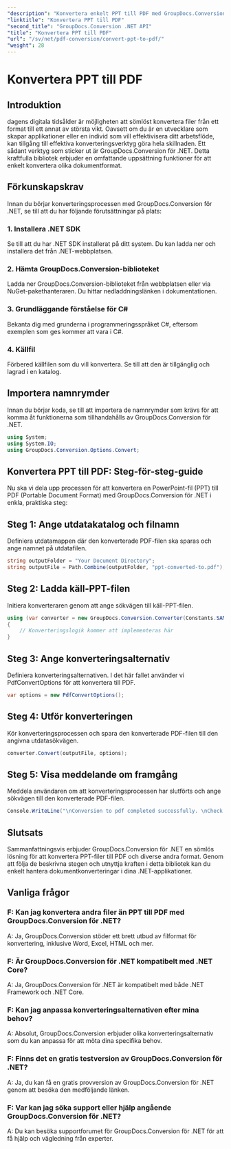 ```yaml
---
"description": "Konvertera enkelt PPT till PDF med GroupDocs.Conversion för .NET. Njut av sömlös dokumentkonvertering med anpassningsbara alternativ."
"linktitle": "Konvertera PPT till PDF"
"second_title": "GroupDocs.Conversion .NET API"
"title": "Konvertera PPT till PDF"
"url": "/sv/net/pdf-conversion/convert-ppt-to-pdf/"
"weight": 28
---
```


# Konvertera PPT till PDF

## Introduktion
dagens digitala tidsålder är möjligheten att sömlöst konvertera filer från ett format till ett annat av största vikt. Oavsett om du är en utvecklare som skapar applikationer eller en individ som vill effektivisera ditt arbetsflöde, kan tillgång till effektiva konverteringsverktyg göra hela skillnaden. Ett sådant verktyg som sticker ut är GroupDocs.Conversion för .NET. Detta kraftfulla bibliotek erbjuder en omfattande uppsättning funktioner för att enkelt konvertera olika dokumentformat.
## Förkunskapskrav
Innan du börjar konverteringsprocessen med GroupDocs.Conversion för .NET, se till att du har följande förutsättningar på plats:
### 1. Installera .NET SDK
Se till att du har .NET SDK installerat på ditt system. Du kan ladda ner och installera det från .NET-webbplatsen.
### 2. Hämta GroupDocs.Conversion-biblioteket
Ladda ner GroupDocs.Conversion-biblioteket från webbplatsen eller via NuGet-pakethanteraren. Du hittar nedladdningslänken i dokumentationen.
### 3. Grundläggande förståelse för C#
Bekanta dig med grunderna i programmeringsspråket C#, eftersom exemplen som ges kommer att vara i C#.
### 4. Källfil
Förbered källfilen som du vill konvertera. Se till att den är tillgänglig och lagrad i en katalog.

## Importera namnrymder
Innan du börjar koda, se till att importera de namnrymder som krävs för att komma åt funktionerna som tillhandahålls av GroupDocs.Conversion för .NET.
```csharp
using System;
using System.IO;
using GroupDocs.Conversion.Options.Convert;
```
## Konvertera PPT till PDF: Steg-för-steg-guide
Nu ska vi dela upp processen för att konvertera en PowerPoint-fil (PPT) till PDF (Portable Document Format) med GroupDocs.Conversion för .NET i enkla, praktiska steg:
## Steg 1: Ange utdatakatalog och filnamn
Definiera utdatamappen där den konverterade PDF-filen ska sparas och ange namnet på utdatafilen.
```csharp
string outputFolder = "Your Document Directory";
string outputFile = Path.Combine(outputFolder, "ppt-converted-to.pdf");
```
## Steg 2: Ladda käll-PPT-filen
Initiera konverteraren genom att ange sökvägen till käll-PPT-filen.
```csharp
using (var converter = new GroupDocs.Conversion.Converter(Constants.SAMPLE_PPT))
{
    // Konverteringslogik kommer att implementeras här
}
```
## Steg 3: Ange konverteringsalternativ
Definiera konverteringsalternativen. I det här fallet använder vi PdfConvertOptions för att konvertera till PDF.
```csharp
var options = new PdfConvertOptions();
```
## Steg 4: Utför konverteringen
Kör konverteringsprocessen och spara den konverterade PDF-filen till den angivna utdatasökvägen.
```csharp
converter.Convert(outputFile, options);
```
## Steg 5: Visa meddelande om framgång
Meddela användaren om att konverteringsprocessen har slutförts och ange sökvägen till den konverterade PDF-filen.
```csharp
Console.WriteLine("\nConversion to pdf completed successfully. \nCheck output in {0}", outputFolder);
```

## Slutsats
Sammanfattningsvis erbjuder GroupDocs.Conversion för .NET en sömlös lösning för att konvertera PPT-filer till PDF och diverse andra format. Genom att följa de beskrivna stegen och utnyttja kraften i detta bibliotek kan du enkelt hantera dokumentkonverteringar i dina .NET-applikationer.
## Vanliga frågor
### F: Kan jag konvertera andra filer än PPT till PDF med GroupDocs.Conversion för .NET?
A: Ja, GroupDocs.Conversion stöder ett brett utbud av filformat för konvertering, inklusive Word, Excel, HTML och mer.
### F: Är GroupDocs.Conversion för .NET kompatibelt med .NET Core?
A: Ja, GroupDocs.Conversion för .NET är kompatibelt med både .NET Framework och .NET Core.
### F: Kan jag anpassa konverteringsalternativen efter mina behov?
A: Absolut, GroupDocs.Conversion erbjuder olika konverteringsalternativ som du kan anpassa för att möta dina specifika behov.
### F: Finns det en gratis testversion av GroupDocs.Conversion för .NET?
A: Ja, du kan få en gratis provversion av GroupDocs.Conversion för .NET genom att besöka den medföljande länken.
### F: Var kan jag söka support eller hjälp angående GroupDocs.Conversion för .NET?
A: Du kan besöka supportforumet för GroupDocs.Conversion för .NET för att få hjälp och vägledning från experter.